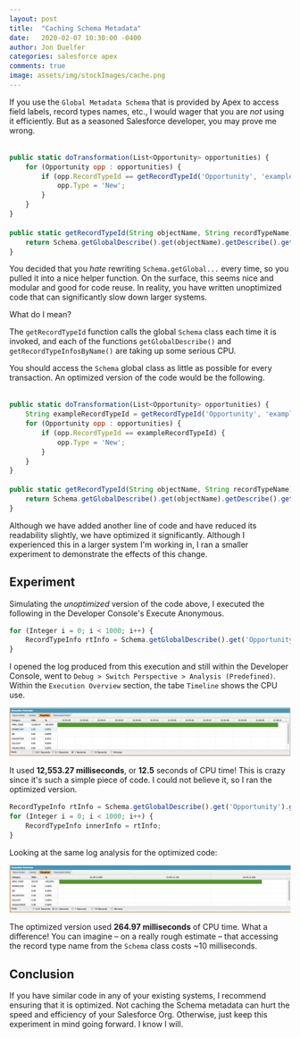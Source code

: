 ```yaml
---
layout: post
title:  "Caching Schema Metadata"
date:   2020-02-07 10:30:00 -0400
author: Jon Duelfer
categories: salesforce apex
comments: true
image: assets/img/stockImages/cache.png
---
```


If you use the `Global Metadata Schema` that is provided by Apex to access field labels, record types names, etc., I would wager that you are *not* using it efficiently. But as a seasoned Salesforce developer, you may prove me wrong.

```javascript

public static doTransformation(List<Opportunity> opportunities) {
    for (Opportunity opp : opportunities) {
        if (opp.RecordTypeId == getRecordTypeId('Opportunity', 'example')) {
            opp.Type = 'New';
        }
    }
}

public static getRecordTypeId(String objectName, String recordTypeName) {
    return Schema.getGlobalDescribe().get(objectName).getDescribe().getRecordTypeInfosByName().get(recordTypeName).Id;
}
```

You decided that you _hate_ rewriting `Schema.getGlobal...` every time, so you pulled it into a nice helper function. On the surface, this seems nice and modular and good for code reuse. In reality, you have written unoptimized code that can significantly slow down larger systems.

What do I mean?

The `getRecordTypeId` function calls the global `Schema` class each time it is invoked, and each of the functions `getGlobalDescribe()` and `getRecordTypeInfosByName()` are taking up some serious CPU.

You should access the `Schema` global class as little as possible for every transaction. An optimized version of the code would be the following.

```javascript

public static doTransformation(List<Opportunity> opportunities) {
    String exampleRecordTypeId = getRecordTypeId('Opportunity', 'example');
    for (Opportunity opp : opportunities) {
        if (opp.RecordTypeId == exampleRecordTypeId) {
            opp.Type = 'New';
        }
    }
}

public static getRecordTypeId(String objectName, String recordTypeName) {
    return Schema.getGlobalDescribe().get(objectName).getDescribe().getRecordTypeInfosByName().get(recordTypeName).Id;
}
```

Although we have added another line of code and have reduced its readability slightly, we have optimized it significantly. Although I experienced this in a larger system I'm working in, I ran a smaller experiment to demonstrate the effects of this change.

## Experiment
Simulating the _unoptimized_ version of the code above, I executed the following in the Developer Console's Execute Anonymous.

```javascript
for (Integer i = 0; i < 1000; i++) {
    RecordTypeInfo rtInfo = Schema.getGlobalDescribe().get('Opportunity').getDescribe().getRecordTypeInfosByName().get('example record type');
}
```

I opened the log produced from this execution and still within the Developer Console, went to `Debug > Switch Perspective > Analysis (Predefined)`. Within the `Execution Overview` section, the tabe `Timeline` shows the CPU use.

![UnoptimizedSchema](/assets/img/posts/caching-schema-metadata/unoptimized-schema.png)

It used **12,553.27 milliseconds**, or **12.5** seconds of CPU time! This is crazy since it's such a simple piece of code. I could not believe it, so I ran the optimized version.

```javascript
RecordTypeInfo rtInfo = Schema.getGlobalDescribe().get('Opportunity').getDescribe().getRecordTypeInfosByName().get('exanoke record type');
for (Integer i = 0; i < 1000; i++) {
    RecordTypeInfo innerInfo = rtInfo;
}
```

Looking at the same log analysis for the optimized code:

![OptimizedSchema](/assets/img/posts/caching-schema-metadata/optimized-schema.png)

The optimized version used **264.97 milliseconds** of CPU time. What a difference! You can imagine – on a really rough estimate – that accessing the record type name from the `Schema` class costs ~10 milliseconds.

## Conclusion
If you have similar code in any of your existing systems, I recommend ensuring that it is optimized. Not caching the Schema metadata can hurt the speed and efficiency of your Salesforce Org. Otherwise, just keep this experiment in mind going forward. I know I will.